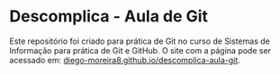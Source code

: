 # Descomplica - Aula de Git

Este repositório foi criado para prática de Git no curso de Sistemas de Informação para prática de Git e GitHub.
O site com a página pode ser acessado em: [diego-moreira8.github.io/descomplica-aula-git](https://diego-moreira8.github.io/descomplica-aula-git/).
